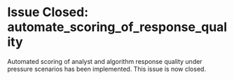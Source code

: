# Issue Closed: automate_scoring_of_response_quality

Automated scoring of analyst and algorithm response quality under pressure scenarios has been implemented. This issue is now closed.
